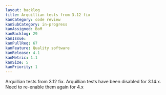 ```yaml
---
layout: backlog
title: Arquillian tests from 3.12 fix
kanCategory: code review
kanSubCategory: in-progress
kanAssigned: BoM
kanBacklog: 29
kanIssue:
kanPullReq: 67
kanFeature: Quality software
kanRelease: 4.1
kanMetric: 1.1
kanSize: 5
kanPriority: 1
---
```

Arquillian tests from 3.12 fix. Arquillian tests have been disabled for 3.14.x. Need to re-enable them again for 4.x
